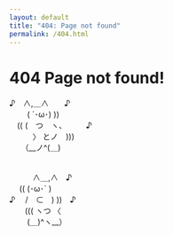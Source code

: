 ```yaml
---
layout: default
title: "404: Page not found"
permalink: /404.html
---
```


# 404 Page not found!

<div class="aa">
♪　∧,＿∧　　♪<br>
　　 ( ´･ω･) ))<br>
　(( (　つ　ヽ、　　　♪<br>
　　　〉 とノ　)))<br>
　　（__ノ^(＿)<br>
<br>
<br>
　　　∧＿,∧　♪<br>
　 (( (･ω･` )<br>
♪　 /　⊂　) ))　♪<br>
　　((( ヽつ 〈<br>
　　 (＿)^ヽ__）<br>
</div>